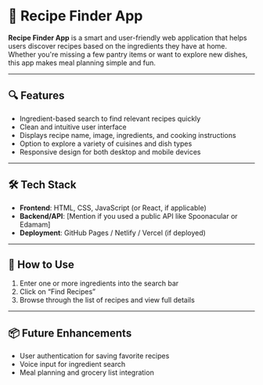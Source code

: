 # 🥗 Recipe Finder App

**Recipe Finder App** is a smart and user-friendly web application that helps users discover recipes based on the ingredients they have at home. Whether you're missing a few pantry items or want to explore new dishes, this app makes meal planning simple and fun.

---

## 🔍 Features

- Ingredient-based search to find relevant recipes quickly  
- Clean and intuitive user interface  
- Displays recipe name, image, ingredients, and cooking instructions  
- Option to explore a variety of cuisines and dish types  
- Responsive design for both desktop and mobile devices  

---

## 🛠️ Tech Stack

- **Frontend**: HTML, CSS, JavaScript (or React, if applicable)  
- **Backend/API**: [Mention if you used a public API like Spoonacular or Edamam]  
- **Deployment**: GitHub Pages / Netlify / Vercel (if deployed)  

---

## 🚀 How to Use

1. Enter one or more ingredients into the search bar  
2. Click on “Find Recipes”  
3. Browse through the list of recipes and view full details  

---

## 📦 Future Enhancements

- User authentication for saving favorite recipes  
- Voice input for ingredient search  
- Meal planning and grocery list integration  


